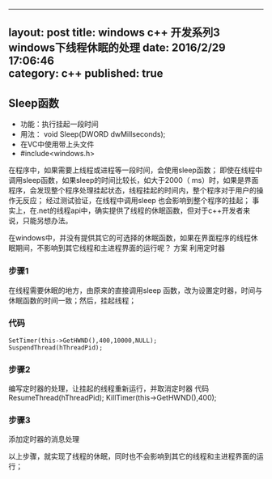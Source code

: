 
---
layout: post
title: windows c++ 开发系列3 windows下线程休眠的处理
date: 2016/2/29 17:06:46   
category: c++
published: true
---

## Sleep函数 ##
- 功能：执行挂起一段时间
- 用法： void Sleep(DWORD dwMillseconds);
- 在VC中使用带上头文件
- #include<windows.h>

在程序中，如果需要上线程或进程等一段时间，会使用sleep函数；
即使在线程中调用sleep函数，如果sleep的时间比较长，如大于2000（ ms）时，如果是界面程序，会发现整个程序处理挂起状态，线程挂起的时间内，整个程序对于用户的操作无反应；
经过测试验证，在线程中调用sleep 也会影响到整个程序的挂起；
事实上，在.net的线程api中，确实提供了线程的休眠函数，但对于c++开发者来说，只能另想办法。

在windows中，并没有提供其它的可选择的休眠函数，如果在界面程序的线程休眠期间，不影响到其它线程和主进程界面的运行呢？
方案 利用定时器
### 步骤1 ###
在线程需要休眠的地方，由原来的直接调用sleep 函数，改为设置定时器，时间与休眠函数的时间一致；然后，挂起线程；
### 代码 ###
    SetTimer(this->GetHWND(),400,10000,NULL);
    SuspendThread(hThreadPid);

### 步骤2 ###
编写定时器的处理，让挂起的线程重新运行，并取消定时器
代码
ResumeThread(hThreadPid);
KillTimer(this->GetHWND(),400);

### 步骤3 ###
添加定时器的消息处理

以上步骤，就实现了线程的休眠，同时也不会影响到其它的线程和主进程界面的运行；
